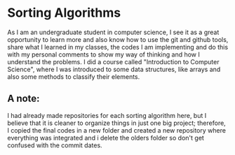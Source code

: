 # Sorting Algorithms

As I am an undergraduate student in computer science, I see it as a great opportunity to learn more and also know how to use the git and github tools, share what I learned in my classes, the codes I am implementing and do this with my personal comments to show my way of thinking and how I understand the problems. I did a course called "Introduction to Computer Science", where I was introduced to some data structures, like arrays and also some methods to classify their elements.

## A note:
I had already made repositories for each sorting algorithm here, but I believe that it is cleaner to organize things in just one big project; therefore, I copied the final codes in a new folder and created a new repository where everything was integrated and i delete the olders folder so don't get confused with the commit dates.